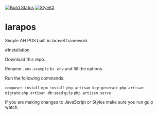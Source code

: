 [![Build Status](https://travis-ci.org/rslhdyt/larapos.svg?branch=master)](https://travis-ci.org/rslhdyt/larapos) 
[![StyleCI](https://styleci.io/repos/66663471/shield)](https://styleci.io/repos/66663471)

# larapos
Simple AH POS built in laravel framework

#Installation

Download this repo.

Rename `.env.example` to `.env` and fill the options.

Run the following commands:

`composer install`
`npm install`
`php artisan key:generate`
`php artisan migrate`
`php artisan db:seed`
`gulp`
`php artisan serve`

If you are making changes to JavaScript or Styles make sure you run gulp watch.
